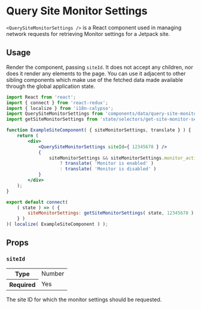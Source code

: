 Query Site Monitor Settings
================

`<QuerySiteMonitorSettings />` is a React component used in managing network requests for retrieving Monitor settings for a Jetpack site.

## Usage

Render the component, passing `siteId`. It does not accept any children, nor does it render any elements to the page. You can use it adjacent to other sibling components which make use of the fetched data made available through the global application state.

```jsx
import React from 'react';
import { connect } from 'react-redux';
import { localize } from 'i18n-calypso';
import QuerySiteMonitorSettings from 'components/data/query-site-monitor-settings';
import getSiteMonitorSettings from 'state/selectors/get-site-monitor-settings';

function ExampleSiteComponent( { siteMonitorSettings, translate } ) {
	return (
		<div>
			<QuerySiteMonitorSettings siteId={ 12345678 } />
			{
				siteMonitorSettings && siteMonitorSettings.monitor_active
					? translate( 'Monitor is enabled' )
					: translate( 'Monitor is disabled' )
			}
		</div>
	);
}

export default connect(
	( state ) => ( {
		siteMonitorSettings: getSiteMonitorSettings( state, 12345678 )
	} )
)( localize( ExampleSiteComponent ) );
```

## Props

### `siteId`

<table>
	<tr><th>Type</th><td>Number</td></tr>
	<tr><th>Required</th><td>Yes</td></tr>
</table>

The site ID for which the monitor settings should be requested.
